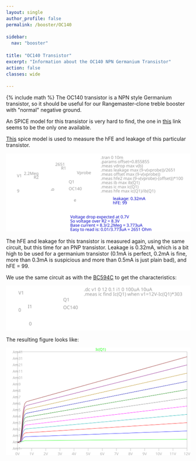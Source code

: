 ```yaml
---
layout: single
author_profile: false
permalink: /booster/OC140

sidebar:
  nav: "booster"

title: "OC140 Transistor"
excerpt: "Information about the OC140 NPN Germanium Transistor"
action: false
classes: wide

---
```


{% include math %}
The OC140 transistor is a NPN style Germanium transistor, so it should be useful for our Rangemaster-clone treble booster with "normal" negative ground.

An SPICE model for this transistor is very hard to find, the one in [this](https://audio-talk.co.uk/phpBB3/viewtopic.php?f=17&t=2098&start=30) link seems to be the only one available.

[This](/assets/spice/booster/OC140-hFE.asc) spice model is used to measure the hFE and leakage of this particular transistor.

![](/assets/images/booster/OC140-hFE.svg)

The hFE and leakage for this transistor is measured again, using the same circuit, but this time for an PNP transistor. Leakage is 0.32mA, which is a bit high to be used for a germanium transistor (0.1mA is perfect, 0.2mA is fine, more than 0.3mA is suspicious and more than 0.5mA is just plain bad), and hFE = 99.

We use the same circuit as with the [BC594C](/booster/BC549C) to get the characteristics:

![](/assets/images/booster/OC140.svg)

The resulting figure looks like:

![](/assets/images/booster/OC140-plot.svg)
